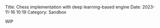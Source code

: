 Title: Chess implementation with deep learning-based engine
Date: 2023-11-16 10:19
Category: Sandbox

WIP
